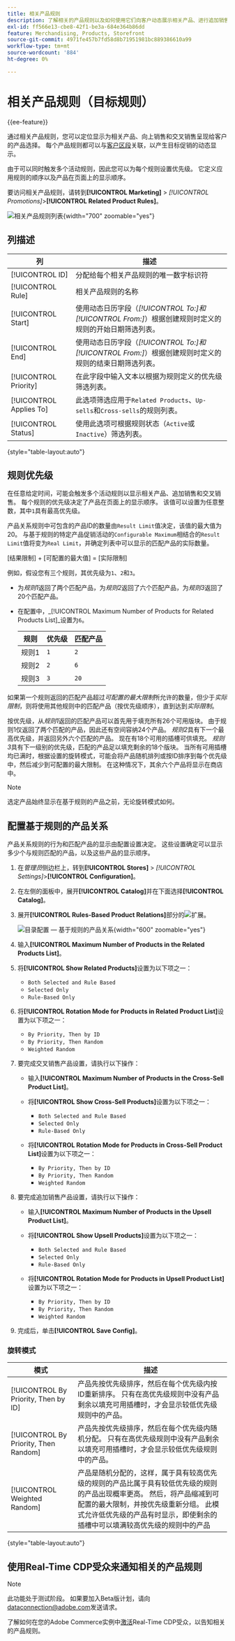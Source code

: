 ```yaml
---
title: 相关产品规则
description: 了解相关的产品规则以及如何使用它们向客户动态展示相关产品、进行追加销售和交叉销售。
exl-id: ff566e13-cbe8-42f1-be3a-684e364b86dd
feature: Merchandising, Products, Storefront
source-git-commit: 4971fe457b7fd58d8b71951981bc889386610a99
workflow-type: tm+mt
source-wordcount: '884'
ht-degree: 0%

---
```


# 相关产品规则（目标规则）

{{ee-feature}}

通过相关产品规则，您可以定位显示为相关产品、向上销售和交叉销售呈现给客户的产品选择。 每个产品规则都可以与[客户区段](../customers/customer-segments.md)关联，以产生目标促销的动态显示。

由于可以同时触发多个活动规则，因此您可以为每个规则设置优先级。 它定义应用规则的顺序以及产品在页面上的显示顺序。

要访问相关产品规则，请转到&#x200B;**[!UICONTROL Marketing]** > _[!UICONTROL Promotions]_>**[!UICONTROL Related Product Rules]**。

![相关产品规则列表](./assets/related-products-rules.png){width="700" zoomable="yes"}

## 列描述

| 列 | 描述 |
|--- |--- |
| [!UICONTROL ID] | 分配给每个相关产品规则的唯一数字标识符 |
| [!UICONTROL Rule] | 相关产品规则的名称 |
| [!UICONTROL Start] | 使用动态日历字段（_[!UICONTROL To:]_和_[!UICONTROL From:]_）根据创建规则时定义的规则的开始日期筛选列表。 |
| [!UICONTROL End] | 使用动态日历字段（_[!UICONTROL To:]_和_[!UICONTROL From:]_）根据创建规则时定义的规则的结束日期筛选列表。 |
| [!UICONTROL Priority] | 在此字段中输入文本以根据为规则定义的优先级筛选列表。 |
| [!UICONTROL Applies To] | 此选项筛选应用于`Related Products`、`Up-sells`和`Cross-sells`的规则列表。 |
| [!UICONTROL Status] | 使用此选项可根据规则状态（`Active`或`Inactive`）筛选列表。 |

{style="table-layout:auto"}

## 规则优先级

在任意给定时间，可能会触发多个活动规则以显示相关产品、追加销售和交叉销售。 每个规则的优先级决定了产品在页面上的显示顺序。 该值可以设置为任意整数，其中`1`具有最高优先级。

产品关系规则中可包含的产品ID的数量由`Result Limit`值决定，该值的最大值为20。 与基于规则的特定产品促销活动的`Configurable Maximum`相结合的`Result Limit`值将变为`Real Limit`，并确定列表中可以显示的匹配产品的实际数量。

[结果限制] + [可配置的最大值] = [实际限制]

例如，假设您有三个规则，其优先级为`1`、`2`和`3`。

- 为&#x200B;_规则1_&#x200B;返回了两个匹配产品，为&#x200B;_规则2_&#x200B;返回了六个匹配产品，为&#x200B;_规则3_&#x200B;返回了20个匹配产品。
- 在配置中，_[!UICONTROL Maximum Number of Products for Related Products List]_设置为`6`。

  | 规则 | 优先级 | 匹配产品 |
  |---|---|-----|
  | 规则1 | `1` | `2` |
  | 规则2 | `2` | `6` |
  | 规则3 | `3` | `20` |

如果第一个规则返回的匹配产品超过&#x200B;_可配置的最大限制_&#x200B;所允许的数量，但少于&#x200B;_实际限制_，则将使用其他规则中的匹配产品（按优先级顺序），直到达到&#x200B;_实际限制_。

按优先级，从&#x200B;_规则1_&#x200B;返回的匹配产品可以首先用于填充所有26个可用版块。 由于规则1仅返回了两个匹配的产品，因此还有空间容纳24个产品。 _规则2_&#x200B;具有下一个最高优先级，并返回另外六个匹配的产品。 现在有18个可用的插槽可供填充。 _规则3_&#x200B;具有下一级别的优先级，匹配的产品足以填充剩余的18个版块。 当所有可用插槽均已满时，根据设置的旋转模式，可能会将产品随机排列或按ID排序到每个优先级中，然后减少到可配置的最大限制。 在这种情况下，其余六个产品将显示在商店中。

>[!NOTE]
>
>选定产品始终显示在基于规则的产品之前，无论旋转模式如何。

## 配置基于规则的产品关系

产品关系规则的行为和匹配产品的显示由配置设置决定。 这些设置确定可以显示多少个与规则匹配的产品，以及这些产品的显示顺序。

1. 在&#x200B;_管理员_&#x200B;侧边栏上，转到&#x200B;**[!UICONTROL Stores]** > _[!UICONTROL Settings]_>**[!UICONTROL Configuration]**。

1. 在左侧的面板中，展开&#x200B;**[!UICONTROL Catalog]**&#x200B;并在下面选择&#x200B;**[!UICONTROL Catalog]**。

1. 展开&#x200B;**[!UICONTROL Rules-Based Product Relations]**&#x200B;部分的![扩展](../assets/icon-display-expand.png)。

   ![目录配置 — 基于规则的产品关系](../configuration-reference/catalog/assets/catalog-rule-based-product-relations.png){width="600" zoomable="yes"}

1. 输入&#x200B;**[!UICONTROL Maximum Number of Products in the Related Products List]**。

1. 将&#x200B;**[!UICONTROL Show Related Products]**&#x200B;设置为以下项之一：

   - `Both Selected and Rule Based`
   - `Selected Only`
   - `Rule-Based Only`

1. 将&#x200B;**[!UICONTROL Rotation Mode for Products in Related Product List]**&#x200B;设置为以下项之一：

   - `By Priority, Then by ID`
   - `By Priority, Then Random`
   - `Weighted Random`

1. 要完成交叉销售产品设置，请执行以下操作：

   - 输入&#x200B;**[!UICONTROL Maximum Number of Products in the Cross-Sell Product List]**。

   - 将&#x200B;**[!UICONTROL Show Cross-Sell Products]**&#x200B;设置为以下项之一：

      - `Both Selected and Rule Based`
      - `Selected Only`
      - `Rule-Based Only`

   - 将&#x200B;**[!UICONTROL Rotation Mode for Products in Cross-Sell Product List]**&#x200B;设置为以下项之一：

      - `By Priority, Then by ID`
      - `By Priority, Then Random`
      - `Weighted Random`

1. 要完成追加销售产品设置，请执行以下操作：

   - 输入&#x200B;**[!UICONTROL Maximum Number of Products in the Upsell Product List]**。

   - 将&#x200B;**[!UICONTROL Show Upsell Products]**&#x200B;设置为以下项之一：

      - `Both Selected and Rule Based`
      - `Selected Only`
      - `Rule-Based Only`

   - 将&#x200B;**[!UICONTROL Rotation Mode for Products in Upsell Product List]**&#x200B;设置为以下项之一：

      - `By Priority, Then by ID`
      - `By Priority, Then Random`
      - `Weighted Random`

1. 完成后，单击&#x200B;**[!UICONTROL Save Config]**。

### 旋转模式

| 模式 | 描述 |
|---|---|
| [!UICONTROL By Priority, Then by ID] | 产品先按优先级排序，然后在每个优先级内按ID重新排序。 只有在高优先级规则中没有产品剩余以填充可用插槽时，才会显示较低优先级规则中的产品。 |
| [!UICONTROL By Priority, Then Random] | 产品先按优先级排序，然后在每个优先级内随机分配。 只有在高优先级规则中没有产品剩余以填充可用插槽时，才会显示较低优先级规则中的产品。 |
| [!UICONTROL Weighted Random] | 产品是随机分配的，这样，属于具有较高优先级的规则的产品比属于具有较低优先级的规则的产品出现概率更高。 然后，将产品缩减到可配置的最大限制，并按优先级重新分组。 此模式允许低优先级的产品有时显示，即使剩余的插槽中可以填满较高优先级的规则中的产品 |

{style="table-layout:auto"}

## 使用Real-Time CDP受众来通知相关的产品规则

>[!NOTE]
>
>此功能处于测试阶段。 如果要加入Beta版计划，请向[dataconnection@adobe.com](mailto:dataconnection@adobe.com)发送请求。


了解如何在您的Adobe Commerce实例中[激活](../customers/audience-activation.md)Real-Time CDP受众，以告知相关的产品规则。
